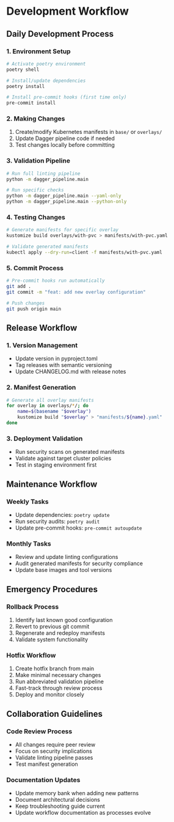 # Development Workflow

## Daily Development Process

### 1. Environment Setup

```bash
# Activate poetry environment
poetry shell

# Install/update dependencies
poetry install

# Install pre-commit hooks (first time only)
pre-commit install
```

### 2. Making Changes

1. Create/modify Kubernetes manifests in `base/` or `overlays/`
1. Update Dagger pipeline code if needed
1. Test changes locally before committing

### 3. Validation Pipeline

```bash
# Run full linting pipeline
python -m dagger_pipeline.main

# Run specific checks
python -m dagger_pipeline.main --yaml-only
python -m dagger_pipeline.main --python-only
```

### 4. Testing Changes

```bash
# Generate manifests for specific overlay
kustomize build overlays/with-pvc > manifests/with-pvc.yaml

# Validate generated manifests
kubectl apply --dry-run=client -f manifests/with-pvc.yaml
```

### 5. Commit Process

```bash
# Pre-commit hooks run automatically
git add .
git commit -m "feat: add new overlay configuration"

# Push changes
git push origin main
```

## Release Workflow

### 1. Version Management

- Update version in pyproject.toml
- Tag releases with semantic versioning
- Update CHANGELOG.md with release notes

### 2. Manifest Generation

```bash
# Generate all overlay manifests
for overlay in overlays/*/; do
    name=$(basename "$overlay")
    kustomize build "$overlay" > "manifests/${name}.yaml"
done
```

### 3. Deployment Validation

- Run security scans on generated manifests
- Validate against target cluster policies
- Test in staging environment first

## Maintenance Workflow

### Weekly Tasks

- Update dependencies: `poetry update`
- Run security audits: `poetry audit`
- Update pre-commit hooks: `pre-commit autoupdate`

### Monthly Tasks

- Review and update linting configurations
- Audit generated manifests for security compliance
- Update base images and tool versions

## Emergency Procedures

### Rollback Process

1. Identify last known good configuration
1. Revert to previous git commit
1. Regenerate and redeploy manifests
1. Validate system functionality

### Hotfix Workflow

1. Create hotfix branch from main
1. Make minimal necessary changes
1. Run abbreviated validation pipeline
1. Fast-track through review process
1. Deploy and monitor closely

## Collaboration Guidelines

### Code Review Process

- All changes require peer review
- Focus on security implications
- Validate linting pipeline passes
- Test manifest generation

### Documentation Updates

- Update memory bank when adding new patterns
- Document architectural decisions
- Keep troubleshooting guide current
- Update workflow documentation as processes evolve
